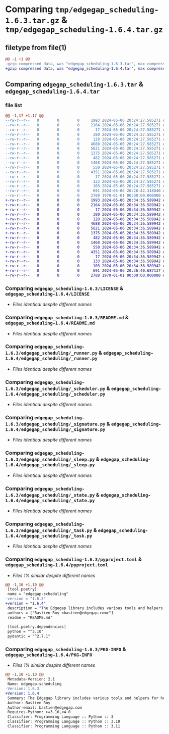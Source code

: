 # Comparing `tmp/edgegap_scheduling-1.6.3.tar.gz` & `tmp/edgegap_scheduling-1.6.4.tar.gz`

## filetype from file(1)

```diff
@@ -1 +1 @@
-gzip compressed data, was "edgegap_scheduling-1.6.3.tar", max compression
+gzip compressed data, was "edgegap_scheduling-1.6.4.tar", max compression
```

## Comparing `edgegap_scheduling-1.6.3.tar` & `edgegap_scheduling-1.6.4.tar`

### file list

```diff
@@ -1,17 +1,17 @@
--rw-r--r--   0        0        0     1993 2024-05-06 20:24:27.585271 edgegap_scheduling-1.6.3/LICENSE
--rw-r--r--   0        0        0     2164 2024-05-06 20:24:27.585271 edgegap_scheduling-1.6.3/README.md
--rw-r--r--   0        0        0       17 2024-05-06 20:24:27.585271 edgegap_scheduling-1.6.3/edgegap_scheduling/BUILD
--rw-r--r--   0        0        0      380 2024-05-06 20:24:27.585271 edgegap_scheduling-1.6.3/edgegap_scheduling/__init__.py
--rw-r--r--   0        0        0      128 2024-05-06 20:24:27.585271 edgegap_scheduling-1.6.3/edgegap_scheduling/_depends.py
--rw-r--r--   0        0        0     4688 2024-05-06 20:24:27.585271 edgegap_scheduling-1.6.3/edgegap_scheduling/_runner.py
--rw-r--r--   0        0        0     5621 2024-05-06 20:24:27.585271 edgegap_scheduling-1.6.3/edgegap_scheduling/_scheduler.py
--rw-r--r--   0        0        0     1375 2024-05-06 20:24:27.585271 edgegap_scheduling-1.6.3/edgegap_scheduling/_signature.py
--rw-r--r--   0        0        0      482 2024-05-06 20:24:27.585271 edgegap_scheduling-1.6.3/edgegap_scheduling/_singleton.py
--rw-r--r--   0        0        0     1468 2024-05-06 20:24:27.585271 edgegap_scheduling-1.6.3/edgegap_scheduling/_sleep.py
--rw-r--r--   0        0        0      550 2024-05-06 20:24:27.585271 edgegap_scheduling-1.6.3/edgegap_scheduling/_state.py
--rw-r--r--   0        0        0     4351 2024-05-06 20:24:27.585271 edgegap_scheduling-1.6.3/edgegap_scheduling/_task.py
--rw-r--r--   0        0        0       17 2024-05-06 20:24:27.585271 edgegap_scheduling-1.6.3/edgegap_scheduling/errors/BUILD
--rw-r--r--   0        0        0      133 2024-05-06 20:24:27.585271 edgegap_scheduling-1.6.3/edgegap_scheduling/errors/__init__.py
--rw-r--r--   0        0        0      103 2024-05-06 20:24:27.585271 edgegap_scheduling-1.6.3/edgegap_scheduling/errors/_errors.py
--rw-r--r--   0        0        0      691 2024-05-06 20:26:42.318040 edgegap_scheduling-1.6.3/pyproject.toml
--rw-r--r--   0        0        0     2788 1970-01-01 00:00:00.000000 edgegap_scheduling-1.6.3/PKG-INFO
+-rw-r--r--   0        0        0     1993 2024-05-06 20:34:36.589942 edgegap_scheduling-1.6.4/LICENSE
+-rw-r--r--   0        0        0     2164 2024-05-06 20:34:36.589942 edgegap_scheduling-1.6.4/README.md
+-rw-r--r--   0        0        0       17 2024-05-06 20:34:36.589942 edgegap_scheduling-1.6.4/edgegap_scheduling/BUILD
+-rw-r--r--   0        0        0      380 2024-05-06 20:34:36.589942 edgegap_scheduling-1.6.4/edgegap_scheduling/__init__.py
+-rw-r--r--   0        0        0      128 2024-05-06 20:34:36.589942 edgegap_scheduling-1.6.4/edgegap_scheduling/_depends.py
+-rw-r--r--   0        0        0     4688 2024-05-06 20:34:36.589942 edgegap_scheduling-1.6.4/edgegap_scheduling/_runner.py
+-rw-r--r--   0        0        0     5621 2024-05-06 20:34:36.589942 edgegap_scheduling-1.6.4/edgegap_scheduling/_scheduler.py
+-rw-r--r--   0        0        0     1375 2024-05-06 20:34:36.589942 edgegap_scheduling-1.6.4/edgegap_scheduling/_signature.py
+-rw-r--r--   0        0        0      482 2024-05-06 20:34:36.589942 edgegap_scheduling-1.6.4/edgegap_scheduling/_singleton.py
+-rw-r--r--   0        0        0     1468 2024-05-06 20:34:36.589942 edgegap_scheduling-1.6.4/edgegap_scheduling/_sleep.py
+-rw-r--r--   0        0        0      550 2024-05-06 20:34:36.589942 edgegap_scheduling-1.6.4/edgegap_scheduling/_state.py
+-rw-r--r--   0        0        0     4351 2024-05-06 20:34:36.589942 edgegap_scheduling-1.6.4/edgegap_scheduling/_task.py
+-rw-r--r--   0        0        0       17 2024-05-06 20:34:36.589942 edgegap_scheduling-1.6.4/edgegap_scheduling/errors/BUILD
+-rw-r--r--   0        0        0      133 2024-05-06 20:34:36.589942 edgegap_scheduling-1.6.4/edgegap_scheduling/errors/__init__.py
+-rw-r--r--   0        0        0      103 2024-05-06 20:34:36.589942 edgegap_scheduling-1.6.4/edgegap_scheduling/errors/_errors.py
+-rw-r--r--   0        0        0      691 2024-05-06 20:36:40.687137 edgegap_scheduling-1.6.4/pyproject.toml
+-rw-r--r--   0        0        0     2788 1970-01-01 00:00:00.000000 edgegap_scheduling-1.6.4/PKG-INFO
```

### Comparing `edgegap_scheduling-1.6.3/LICENSE` & `edgegap_scheduling-1.6.4/LICENSE`

 * *Files identical despite different names*

### Comparing `edgegap_scheduling-1.6.3/README.md` & `edgegap_scheduling-1.6.4/README.md`

 * *Files identical despite different names*

### Comparing `edgegap_scheduling-1.6.3/edgegap_scheduling/_runner.py` & `edgegap_scheduling-1.6.4/edgegap_scheduling/_runner.py`

 * *Files identical despite different names*

### Comparing `edgegap_scheduling-1.6.3/edgegap_scheduling/_scheduler.py` & `edgegap_scheduling-1.6.4/edgegap_scheduling/_scheduler.py`

 * *Files identical despite different names*

### Comparing `edgegap_scheduling-1.6.3/edgegap_scheduling/_signature.py` & `edgegap_scheduling-1.6.4/edgegap_scheduling/_signature.py`

 * *Files identical despite different names*

### Comparing `edgegap_scheduling-1.6.3/edgegap_scheduling/_sleep.py` & `edgegap_scheduling-1.6.4/edgegap_scheduling/_sleep.py`

 * *Files identical despite different names*

### Comparing `edgegap_scheduling-1.6.3/edgegap_scheduling/_state.py` & `edgegap_scheduling-1.6.4/edgegap_scheduling/_state.py`

 * *Files identical despite different names*

### Comparing `edgegap_scheduling-1.6.3/edgegap_scheduling/_task.py` & `edgegap_scheduling-1.6.4/edgegap_scheduling/_task.py`

 * *Files identical despite different names*

### Comparing `edgegap_scheduling-1.6.3/pyproject.toml` & `edgegap_scheduling-1.6.4/pyproject.toml`

 * *Files 1% similar despite different names*

```diff
@@ -1,10 +1,10 @@
 [tool.poetry]
 name = "edgegap-scheduling"
-version = "1.6.3"
+version = "1.6.4"
 description = "The Edgegap library includes various tools and helpers for helping with Scheduling Task. It is designed for use within the Edgegap organization."
 authors = ["Bastien Roy <bastien@edgegap.com>"]
 readme = "README.md"
 
 [tool.poetry.dependencies]
 python = "^3.10"
 pydantic = "^2.7.1"
```

### Comparing `edgegap_scheduling-1.6.3/PKG-INFO` & `edgegap_scheduling-1.6.4/PKG-INFO`

 * *Files 1% similar despite different names*

```diff
@@ -1,10 +1,10 @@
 Metadata-Version: 2.1
 Name: edgegap-scheduling
-Version: 1.6.3
+Version: 1.6.4
 Summary: The Edgegap library includes various tools and helpers for helping with Scheduling Task. It is designed for use within the Edgegap organization.
 Author: Bastien Roy
 Author-email: bastien@edgegap.com
 Requires-Python: >=3.10,<4.0
 Classifier: Programming Language :: Python :: 3
 Classifier: Programming Language :: Python :: 3.10
 Classifier: Programming Language :: Python :: 3.11
```

